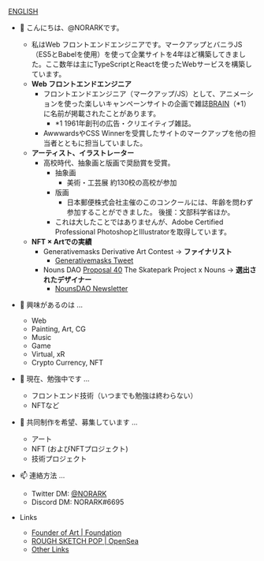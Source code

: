 [ENGLISH](https://github.com/NORARK)

- 👋 こんにちは、@NORARKです。
  * 私はWeb フロントエンドエンジニアです。マークアップとバニラJS（ES5とBabelを使用）を使って企業サイトを4年ほど構築してきました。ここ数年は主にTypeScriptとReactを使ったWebサービスを構築しています。
  * **Web フロントエンドエンジニア**
    * フロントエンドエンジニア（マークアップ/JS）として、アニメーションを使った楽しいキャンペーンサイトの企画で雑誌[BRAIN](https://www.sendenkaigi.com/books/brain/)（*1）に名前が掲載されたことがあります。
      * *1 1961年創刊の広告・クリエイティブ雑誌。
    * AwwwardsやCSS Winnerを受賞したサイトのマークアップを他の担当者とともに担当していました。
  * **アーティスト、イラストレーター**
    * 高校時代、抽象画と版画で奨励賞を受賞。
      * 抽象画
        * 美術・工芸展 約130校の高校が参加
      * 版画
        * 日本郵便株式会社主催のこのコンクールには、年齢を問わず参加することができました。 後援：文部科学省ほか。
      * これは大したことではありませんが、Adobe Certified Professional PhotoshopとIllustratorを取得しています。
  * **NFT × Artでの実績**
    * Generativemasks Derivative Art Contest -> **ファイナリスト**
      * [Generativemasks Tweet](https://twitter.com/generativemasks/status/1460514636831158277)
    * Nouns DAO [Proposal 40](https://nouns.wtf/vote/40) The Skatepark Project x Nouns -> **選出されたデザイナー**
      * [NounsDAO Newsletter](https://nouns.substack.com/p/brush-up-your-sk8ing-skills-the-decks?s=r)

- 👀 興味があるのは ...
  * Web
  * Painting, Art, CG
  * Music
  * Game
  * Virtual, xR
  * Crypto Currency, NFT

- 🌱 現在、勉強中です ...
  * フロントエンド技術（いつまでも勉強は終わらない）
  * NFTなど
- 💞️ 共同制作を希望、募集しています ...
  * アート
  * NFT (およびNFTプロジェクト)
  * 技術プロジェクト

- 📫 連絡方法 ...
  * Twitter DM: [@NORARK](https://twitter.com/N0RARK)
  * Discord DM: NORARK#6695

- Links
  * [Founder of Art | Foundation](https://foundation.app/@NORARK)
  * [ROUGH SKETCH POP | OpenSea](https://opensea.io/collection/norark--rough-sketch-pop)
  * [Other Links](https://lit.link/norark)
